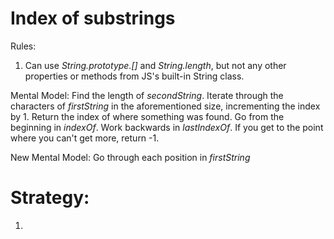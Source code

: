 # Index of substrings

Rules:
1. Can use *String.prototype.[]* and *String.length*, but not any other properties or methods from JS's built-in String class.

Mental Model:
    Find the length of *secondString*. Iterate through the characters of *firstString* in the aforementioned size, incrementing the index by 1. Return the index of where something was found. Go from the beginning in *indexOf*. Work backwards in *lastIndexOf*. If you get to the point where you can't get more, return -1.

New Mental Model:
    Go through each position in *firstString* 

# Strategy:
1. 
